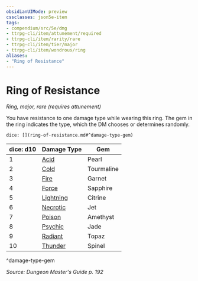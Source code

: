 ```yaml
---
obsidianUIMode: preview
cssclasses: json5e-item
tags:
- compendium/src/5e/dmg
- ttrpg-cli/item/attunement/required
- ttrpg-cli/item/rarity/rare
- ttrpg-cli/item/tier/major
- ttrpg-cli/item/wondrous/ring
aliases: 
- "Ring of Resistance"
---
```

# Ring of Resistance
*Ring, major, rare (requires attunement)*  


You have resistance to one damage type while wearing this ring. The gem in the ring indicates the type, which the DM chooses or determines randomly.

`dice: [](ring-of-resistance.md#^damage-type-gem)`

| dice: d10 | Damage Type | Gem |
|-----------|-------------|-----|
| 1 | [Acid](compendium/items/ring-of-acid-resistance.md) | Pearl |
| 2 | [Cold](compendium/items/ring-of-cold-resistance.md) | Tourmaline |
| 3 | [Fire](compendium/items/ring-of-fire-resistance.md) | Garnet |
| 4 | [Force](compendium/items/ring-of-force-resistance.md) | Sapphire |
| 5 | [Lightning](compendium/items/ring-of-lightning-resistance.md) | Citrine |
| 6 | [Necrotic](compendium/items/ring-of-necrotic-resistance.md) | Jet |
| 7 | [Poison](compendium/items/ring-of-poison-resistance.md) | Amethyst |
| 8 | [Psychic](compendium/items/ring-of-psychic-resistance.md) | Jade |
| 9 | [Radiant](compendium/items/ring-of-radiant-resistance.md) | Topaz |
| 10 | [Thunder](compendium/items/ring-of-thunder-resistance.md) | Spinel |
^damage-type-gem

*Source: Dungeon Master's Guide p. 192*